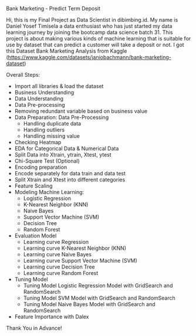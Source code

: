 Bank Marketing - Predict Term Deposit

Hi, this is my Final Project as Data Scientist in dibimbing.id. My name is Daniel Yosef Timisela a data enthusiast who has just started my data learning journey by joining the bootcamp data science batch 31. This project is about making various kinds of machine learning that is suitable for use by dataset that can predict a customer will take a deposit or not. I got this Dataset Bank Marketing Analysis from Kaggle (https://www.kaggle.com/datasets/janiobachmann/bank-marketing-dataset)

Overall Steps:

* Import all libraries & load the dataset
* Business Understanding
* Data Understanding
* Data Pre-processing
* Removing redundant variable based on business value
* Data Preparation: Data Pre-Processing
  * Handling duplicate data
  * Handling outliers
  * Handling missing value
* Checking Heatmap
* EDA for Categorical Data & Numerical Data
* Split Data into Xtrain, ytrain, Xtest, ytest
* Chi-Square Test (Optional)
* Encoding preparation
* Encode separately for data train and data test
* Split Xtrain and Xtest into different categories
* Feature Scaling
* Modeling Machine Learning:
  * Logistic Regression
  * K-Nearest Neighbor (KNN)
  * Naive Bayes
  * Support Vector Machine (SVM)
  * Decision Tree
  * Random Forest
* Evaluation Model
  * Learning curve Regression
  * Learning curve K-Nearest Neighbor (KNN)
  * Learning curve Naive Bayes
  * Learning curve Support Vector Machine (SVM)
  * Learning curve Decision Tree
  * Learning curve Random Forest
* Tuning Model
  * Tuning Model Logistic Regression Model with GridSearch and RandomSearch
  * Tuning Model SVM Model with GridSearch and RandomSearch
  * Tuning Model Naive Bayes Model with GridSearch and RandomSearch
* Feature Importance with Dalex

Thank You in Advance!
